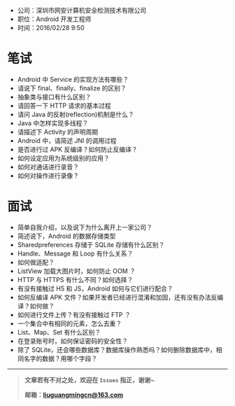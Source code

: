 - 公司：深圳市网安计算机安全检测技术有限公司
- 职位：Android 开发工程师
- 时间：2016/02/28 9:50

# 笔试
- Android 中 Service 的实现方法有哪些？
- 请说下 final、finally、finalize 的区别？
- 抽象类与接口有什么区别？
- 请回答一下 HTTP 请求的基本过程
- 请问 Java 的反射(reflection)机制是什么？
- Java 中怎样实现多线程？
- 请描述下 Activity 的声明周期
- Android 中，请简述 JNI 的调用过程
- 是否进行过 APK 反编译？如何防止反编译？
- 如何设定应用为系统级别的应用？
- 如何对通话进行录音？
- 如何对操作进行录像？

# 面试
- 简单自我介绍，以及说下为什么离开上一家公司？
- 简述说下，Android 的数据存储类型
- Sharedpreferences 存储于 SQLite 存储有什么区别？
- Handle、Message 和 Loop 有什么关系？
- 如何做适配？
- ListView 加载大图片时，如何防止 OOM ？
- HTTP 与 HTTPS 有什么不同？如何选择？
- 有没有接触过 H5 和 JS，Android 如何与它们进行配合？
- 如何反编译 APK 文件？如果开发者已经进行混淆和加固，还有没有办法反编译？如何做？
- 如何进行文件上传？有没有接触过 FTP ？
- 一个集合中有相同的元素，怎么去重？
- List、Map、Set 有什么区别？
- 在登录账号时，如何保证密码的安全性？
- 除了 SQLite，还会哪些数据库？数据库操作熟悉吗？如何删除数据库中，相同名字的数据？用哪个字段？

---

> **文章若有不对之处，欢迎在 `Issues` 指正，谢谢~**
>
> **邮箱：liuguangmingcn@163.com**

